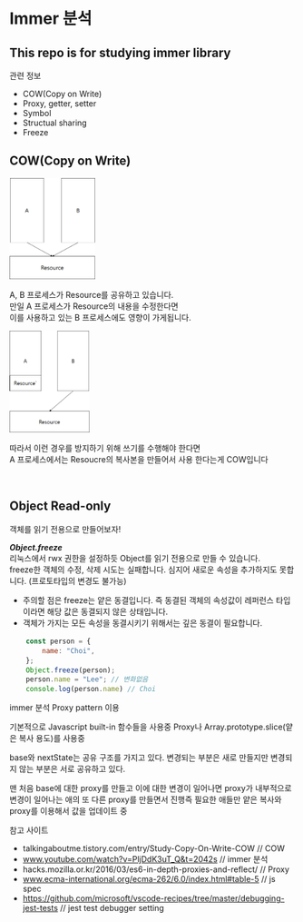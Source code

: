 # Immer 분석

## This repo is for studying immer library

관련 정보

- COW(Copy on Write)
- Proxy, getter, setter
- Symbol
- Structual sharing
- Freeze

## COW(Copy on Write)
<div>
    <img src="./images/cow.png" width="30%"></img>
    <p>
        A, B 프로세스가 Resource를 공유하고 있습니다.
        <br />
        만일 A 프로세스가 Resource의 내용을 수정한다면
        <br />
        이를 사용하고 있는 B 프로세스에도 영향이 가게됩니다.
    </p>
</div>
<div>
    <img src="./images/cow2.png" width="28%"></img>
    <p>
        따라서 이런 경우를 방지하기 위해 쓰기를 수행해야 한다면
        <br/>
        A 프로세스에서는 Resoucre의 복사본을 만들어서 사용 한다는게 COW입니다
    </p>
</div>
<br />

## Object Read-only

객체를 읽기 전용으로 만들어보자!

***Object.freeze***   
리눅스에서 rwx 권한을 설정하듯 Object를 읽기 전용으로 만들 수 있습니다.   
freeze한 객체의 수정, 삭제 시도는 실패합니다. 심지어 새로운 속성을 추가하지도 못합니다. (프로토타입의 변경도 불가능)
* 주의할 점은 freeze는 얕은 동결입니다. 즉 동결된 객체의 속성값이 레퍼런스 타입이라면 해당 값은 동결되지 않은 상태입니다.
* 객체가 가지는 모든 속성을 동결시키기 위해서는 깊은 동결이 필요합니다.

```javascript
    const person = {
        name: "Choi",
    };
    Object.freeze(person);
    person.name = "Lee"; // 변화없음
    console.log(person.name) // Choi
```


immer 분석 Proxy pattern 이용

기본적으로 Javascript built-in 함수들을 사용중 Proxy나 Array.prototype.slice(얕은 복사 용도)를 사용중

base와 nextState는 공유 구조를 가지고 있다. 변경되는 부분은 새로 만들지만 변경되지 않는 부분은 서로 공유하고 있다.


맨 처음 base에 대한 proxy를 만들고 이에 대한 변경이 일어나면 proxy가 내부적으로 변경이 일어나는 애의 또 다른 proxy를 만들면서 진행즉 필요한 애들만 얕은 복사와 proxy를 이용해서 값을 업데이트 중

참고 사이트

- talkingaboutme.tistory.com/entry/Study-Copy-On-Write-COW // COW
- www.youtube.com/watch?v=PljDdK3uT_Q&t=2042s // immer 분석
- hacks.mozilla.or.kr/2016/03/es6-in-depth-proxies-and-reflect/ // Proxy
- www.ecma-international.org/ecma-262/6.0/index.html#table-5 // js spec
- https://github.com/microsoft/vscode-recipes/tree/master/debugging-jest-tests // jest test debugger setting
